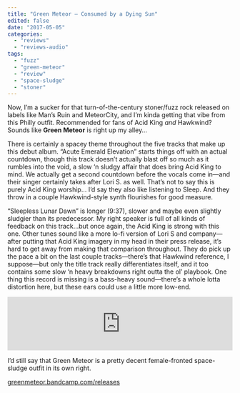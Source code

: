 ```yaml
---
title: "Green Meteor – Consumed by a Dying Sun"
edited: false
date: "2017-05-05"
categories:
  - "reviews"
  - "reviews-audio"
tags:
  - "fuzz"
  - "green-meteor"
  - "review"
  - "space-sludge"
  - "stoner"
---
```


Now, I’m a sucker for that turn-of-the-century stoner/fuzz rock released on labels like Man’s Ruin and MeteorCity, and I’m kinda getting that vibe from this Philly outfit. Recommended for fans of Acid King _and_ Hawkwind? Sounds like **Green Meteor** is right up my alley…

There is certainly a spacey theme throughout the five tracks that make up this debut album. “Acute Emerald Elevation” starts things off with an actual countdown, though this track doesn’t actually blast off so much as it rumbles into the void, a slow ‘n sludgy affair that does bring Acid King to mind. We actually get a second countdown before the vocals come in—and their singer certainly takes after Lori S. as well. That’s not to say this is purely Acid King worship… I’d say they also like listening to Sleep. And they throw in a couple Hawkwind-style synth flourishes for good measure.

“Sleepless Lunar Dawn” is longer (9:37), slower and maybe even slightly sludgier than its predecessor. My right speaker is full of all kinds of feedback on this track…but once again, the Acid King is strong with this one. Other tunes sound like a more lo-fi version of Lori S and company—after putting that Acid King imagery in my head in their press release, it’s hard to get away from making that comparison throughout. They do pick up the pace a bit on the last couple tracks—there’s that Hawkwind reference, I suppose—but only the title track really differentiates itself, and it too contains some slow ‘n heavy breakdowns right outta the ol’ playbook. One thing this record is missing is a bass-heavy sound—there’s a whole lotta distortion here, but these ears could use a little more low-end.

<iframe style="border: 0; width: 100%; height: 120px;" src="https://bandcamp.com/EmbeddedPlayer/album=3422802271/size=large/bgcol=ffffff/linkcol=0687f5/tracklist=false/artwork=small/transparent=true/" width="300" height="150" seamless=""><a href="http://greenmeteor.bandcamp.com/album/consumed-by-a-dying-sun">Consumed by a Dying Sun by Green Meteor</a></iframe>

I’d still say that Green Meteor is a pretty decent female-fronted space-sludge outfit in its own right.

[greenmeteor.bandcamp.com/releases](https://greenmeteor.bandcamp.com/releases)

